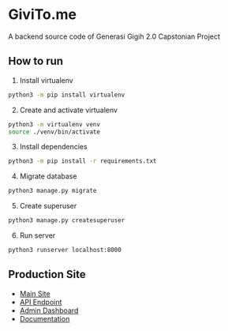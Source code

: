 # GiviTo.me
A backend source code of Generasi Gigih 2.0 Capstonian Project

## How to run
1. Install virtualenv
```bash
python3 -m pip install virtualenv
```
2. Create and activate virtualenv
```bash
python3 -m virtualenv venv
source ./venv/bin/activate
```
3. Install dependencies
```bash
python3 -m pip install -r requirements.txt
```
4. Migrate database
```bash
python3 manage.py migrate
```
5. Create superuser
```bash
python3 manage.py createsuperuser
```
6. Run server
```bash
python3 runserver localhost:8000
```

## Production Site
- [Main Site](https://givitoo.isnan.me "Main Site") 
- [API Endpoint](https://api.givitoo.isnan.me "API Endpoint")
- [Admin Dashboard](https://api.givitoo.isnan.me/admin "Admin Dashboard")
- [Documentation](https://docs.google.com/document/d/1LkiHrknyDJxfp2XZ6Ieqon531dBKE3I_V_pPXRJVuu0/edit?usp=sharing "Documentation")
